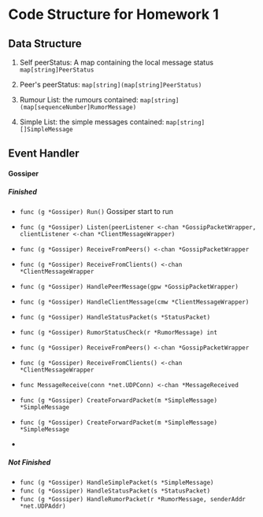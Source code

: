 # Code Structure for Homework 1
## Data Structure
1. Self peerStatus: A map containing the local message status ```map[string]PeerStatus```

2. Peer's peerStatus: ```map[string](map[string]PeerStatus) ```
3. Rumour List: the rumours contained: ``` map[string](map[sequenceNumber]RumorMessage) ```
4. Simple List: the simple messages contained: ``` map[string][]SimpleMessage ```


## Event Handler
#### Gossiper
##### Finished
- ``` func (g *Gossiper) Run() ```
Gossiper start to run
- ``` func (g *Gossiper) Listen(peerListener <-chan *GossipPacketWrapper, clientListener <-chan *ClientMessageWrapper)  ```
- ```func (g *Gossiper) ReceiveFromPeers() <-chan *GossipPacketWrapper ```
- ```func (g *Gossiper) ReceiveFromClients() <-chan *ClientMessageWrapper``` 
- ``` func (g *Gossiper) HandlePeerMessage(gpw *GossipPacketWrapper) ```
- ``` func (g *Gossiper) HandleClientMessage(cmw *ClientMessageWrapper) ```

- ``` func (g *Gossiper) HandleStatusPacket(s *StatusPacket) ```
- ``` func (g *Gossiper) RumorStatusCheck(r *RumorMessage) int ```
- ``` func (g *Gossiper) ReceiveFromPeers() <-chan *GossipPacketWrapper ```
- ```func (g *Gossiper) ReceiveFromClients() <-chan *ClientMessageWrapper```
- ``` func MessageReceive(conn *net.UDPConn) <-chan *MessageReceived ```
- ```func (g *Gossiper) CreateForwardPacket(m *SimpleMessage) *SimpleMessage```
- ```func (g *Gossiper) CreateForwardPacket(m *SimpleMessage) *SimpleMessage```
- 

##### Not Finished
- ```func (g *Gossiper) HandleSimplePacket(s *SimpleMessage) ```
- ```func (g *Gossiper) HandleStatusPacket(s *StatusPacket)```
- ``` func (g *Gossiper) HandleRumorPacket(r *RumorMessage, senderAddr *net.UDPAddr) ```


